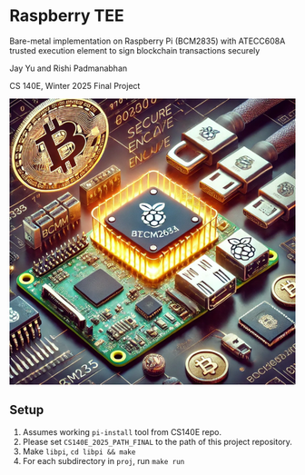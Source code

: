 # Raspberry TEE
Bare-metal implementation on Raspberry Pi (BCM2835) with ATECC608A trusted execution element to sign blockchain transactions securely

Jay Yu and Rishi Padmanabhan

CS 140E, Winter 2025 Final Project

![Raspberry TEE](./img/image.png)

## Setup

1. Assumes working `pi-install` tool from CS140E repo.
2. Please set `CS140E_2025_PATH_FINAL` to the path of this project repository. 
3. Make `libpi`, `cd libpi && make`
4. For each subdirectory in `proj`, run `make run`
